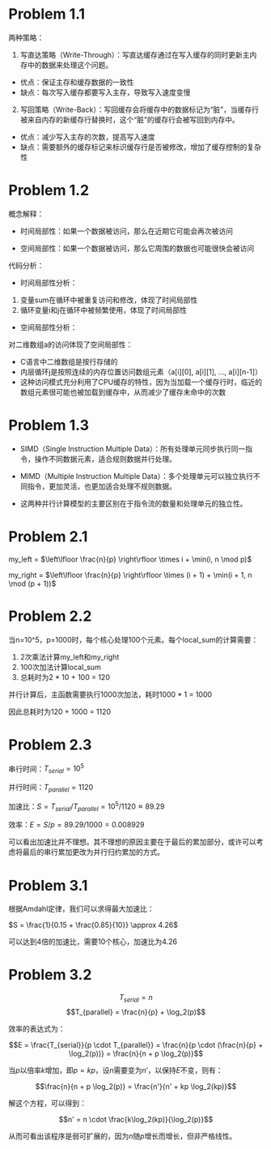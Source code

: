 # Problem 1.1

两种策略：

1. 写直达策略（Write-Through）：写直达缓存通过在写入缓存的同时更新主内存中的数据来处理这个问题。

- 优点：保证主存和缓存数据的一致性
- 缺点：每次写入缓存都要写入主存，导致写入速度变慢

2. 写回策略（Write-Back）：写回缓存会将缓存中的数据标记为“脏”，当缓存行被来自内存的新缓存行替换时，这个“脏”的缓存行会被写回到内存中。

- 优点：减少写入主存的次数，提高写入速度
- 缺点：需要额外的缓存标记来标识缓存行是否被修改，增加了缓存控制的复杂性

# Problem 1.2

概念解释：

- 时间局部性：如果一个数据被访问，那么在近期它可能会再次被访问

- 空间局部性：如果一个数据被访问，那么它周围的数据也可能很快会被访问


代码分析：

- 时间局部性分析：

1. 变量sum在循环中被重复访问和修改，体现了时间局部性
2. 循环变量i和j在循环中被频繁使用，体现了时间局部性

- 空间局部性分析：

对二维数组a的访问体现了空间局部性：

- C语言中二维数组是按行存储的
- 内层循环j是按照连续的内存位置访问数组元素（a[i][0], a[i][1], ..., a[i][n-1]）
- 这种访问模式充分利用了CPU缓存的特性，因为当加载一个缓存行时，临近的数组元素很可能也被加载到缓存中，从而减少了缓存未命中的次数

# Problem 1.3

- SIMD（Single Instruction Multiple Data）：所有处理单元同步执行同一指令，操作不同数据元素，适合规则数据并行处理。

- MIMD（Multiple Instruction Multiple Data）：多个处理单元可以独立执行不同指令，更加灵活，也更加适合处理不规则数据。

- 这两种并行计算模型的主要区别在于指令流的数量和处理单元的独立性。

# Problem 2.1

my_left = $\left\lfloor \frac{n}{p} \right\rfloor \times i + \min(i, n \mod p)$

my_right = $\left\lfloor \frac{n}{p} \right\rfloor \times (i + 1) + \min(i + 1, n \mod (p + 1))$

# Problem 2.2

当n=10^5，p=1000时，每个核心处理100个元素。每个local_sum的计算需要：

1. 2次乘法计算my_left和my_right
2. 100次加法计算local_sum
3. 总耗时为2 * 10 + 100 = 120

并行计算后，主函数需要执行1000次加法，耗时1000 * 1 = 1000

因此总耗时为120 + 1000 = 1120

# Problem 2.3

串行时间：$T_{serial} = 10^5$

并行时间：$T_{parallel} = 1120$

加速比：$S = T_{serial} / T_{parallel} = 10^5 / 1120 \approx 89.29$

效率：$E = S / p = 89.29 / 1000 = 0.008929$

可以看出加速比并不理想。其不理想的原因主要在于最后的累加部分，或许可以考虑将最后的串行累加更改为并行归约累加的方式。


# Problem 3.1

根据Amdahl定律，我们可以求得最大加速比：

$S = \frac{1}{0.15 + \frac{0.85}{10}} \approx 4.26$

可以达到4倍的加速比，需要10个核心，加速比为4.26


# Problem 3.2


$$T_{serial} = n$$
$$T_{parallel} = \frac{n}{p} + \log_2(p)$$

效率的表达式为：

$$E = \frac{T_{serial}}{p \cdot T_{parallel}} = \frac{n}{p \cdot (\frac{n}{p} + \log_2(p))} = \frac{n}{n + p \log_2(p)}$$

当$p$以倍率$k$增加，即$p = kp$，设$n$需要变为$n'$，以保持$E$不变，则有：

$$\frac{n}{n + p \log_2(p)} = \frac{n'}{n' + kp \log_2(kp)}$$

解这个方程，可以得到：

$$n' = n \cdot \frac{k\log_2(kp)}{\log_2(p)}$$

从而可看出该程序是弱可扩展的，因为$n$随$p$增长而增长，但非严格线性。
